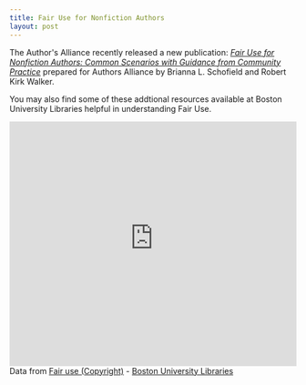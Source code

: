 ```yaml
---
title: Fair Use for Nonfiction Authors
layout: post
---
```


The Author's Alliance recently released a new publication: *[Fair Use for Nonfiction Authors: Common Scenarios with Guidance from Community Practice](https://www.authorsalliance.org/wp-content/uploads/2017/11/AuthorsAllianceFairUseNonfictionAuthors.pdf)* prepared for Authors Alliance by Brianna L. Schofield and Robert Kirk Walker. 

You may also find some of these addtional resources available at Boston University Libraries helpful in understanding Fair Use.

<div id="R-_lcUh6NvQR8-related-by-concept" class="lln-embed"><iframe width="100%" height="430px" src="https://link_bu_edu_secure.library.link/resource/_lcUh6NvQR8/related-by-concept?display=card" frameBorder="0"></iframe></div><div class="citation" vocab="http://schema.org/"><i class="fa fa-external-link-square fa-fw"></i> Data from <span resource="http://link.bu.edu/resource/_lcUh6NvQR8/" typeof="Intangible http://bibfra.me/vocab/lite/Concept"><span property="name http://bibfra.me/vocab/lite/label"><a href="http://link.bu.edu/resource/_lcUh6NvQR8/">Fair use (Copyright)</a></span> - <span property="offers" typeOf="Offer"><span property="offeredBy" typeof="Library ll:Library" resource="http://link.bu.edu/#_default"><span property="name http://bibfra.me/vocab/lite/label"><a property="url" href="http://link.bu.edu/">Boston University Libraries</a></span></span></span></span></div>
